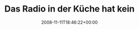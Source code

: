 ---
retweeted: false
source: <a href="http://twitter.com" rel="nofollow">Twitter Web Client</a>
entities:
  hashtags:
  - text: aufstehn
    indices:
    - '50'
    - '59'
  - text: stinkt
    indices:
    - '60'
    - '67'
  symbols: []
  user_mentions: []
  urls: []
display_text_range:
- '0'
- '67'
favorite_count: '0'
id_str: '1000821721'
truncated: false
retweet_count: '0'
id: '1000821721'
created_at: Tue Nov 11 18:46:22 +0000 2008
favorited: false
full_text: 'Das Radio in der Küche hat keine Fernbedienung... #aufstehn #stinkt'
lang: de
tags:
- aufstehn
- stinkt
- pesos:twitter
date: '2008-11-11T18:46:22+00:00'
src: https://twitter.com/bascht/status/1000821721
original_url: https://twitter.com/bascht/status/1000821721
type: twitter_tweet
text: 'Das Radio in der Küche hat keine Fernbedienung... #aufstehn #stinkt'
title: Das Radio in der Küche hat kein

---